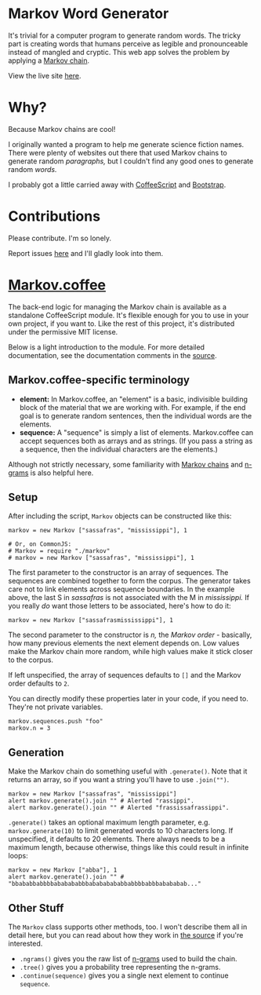 Markov Word Generator
=====================
It's trivial for a computer program to generate random words.  The tricky part is creating
words that humans perceive as legible and pronounceable instead of
mangled and cryptic.  This web app solves the problem by applying a
[Markov chain](https://en.wikipedia.org/wiki/Markov_chain).

View the live site [here](http://SyntaxColoring.github.io/Markov-Word-Generator).

Why?
====
Because Markov chains are cool!

I originally wanted a program to help me generate science fiction names.
There were plenty of websites out there that used Markov chains to generate
random *paragraphs,* but I couldn't find any good ones to generate random *words.*

I probably got a little carried away with
[CoffeeScript](https://github.com/jashkenas/coffee-script) and
[Bootstrap](https://github.com/twbs/bootstrap).

Contributions
=============
Please contribute.  I'm so lonely.

Report issues [here](https://github.com/SyntaxColoring/Markov-Word-Generator/issues)
and I'll gladly look into them.

[Markov.coffee](markov.coffee)
==============================
The back-end logic for managing the Markov chain is available as a standalone
CoffeeScript module.  It's flexible enough for you to use in your own project,
if you want to.  Like the rest of this project, it's distributed under the
permissive MIT license.

Below is a light introduction to the module.  For more detailed documentation,
see the documentation comments in the [source](Markov.coffee).

Markov.coffee-specific terminology
----------------------------------
- **element:** In Markov.coffee, an "element" is a basic, indivisible building block of the
material that we are working with.  For example, if the end goal is to generate
random sentences, then the individual words are the elements.
- **sequence:** A "sequence" is simply a list of elements.  Markov.coffee can accept sequences
both as arrays and as strings.  (If you pass a string as a sequence, then the
individual characters are the elements.)

Although not strictly necessary, some familiarity with
[Markov chains](https://en.wikipedia.org/wiki/Markov_chain) and
[n-grams](https://en.wikipedia.org/wiki/N-gram) is also helpful here.

Setup
-----
After including the script, `Markov` objects can be constructed like this:

    markov = new Markov ["sassafras", "mississippi"], 1
	
	# Or, on CommonJS:
	# Markov = require "./markov"
	# markov = new Markov ["sassafras", "mississippi"], 1

The first parameter to the constructor is an array of sequences.  The sequences
are combined together to form the corpus.  The generator takes care not to link
elements across sequence boundaries.  In the example above, the last S in *sassafras*
is not associated with the M in *mississippi.*  If you really *do* want those letters
to be associated, here's how to do it:

	markov = new Markov ["sassafrasmississippi"], 1

The second parameter to the constructor is *n,* the *Markov order* - basically, how
many previous elements the next element depends on.  Low values make the Markov
chain more random, while high values make it stick closer to the corpus.

If left unspecified, the array of sequences defaults to `[]` and the Markov order defaults to `2`.

You can directly modify these properties later in your code, if you need to.  They're not private variables.

	markov.sequences.push "foo"
	markov.n = 3

Generation
----------
Make the Markov chain do something useful with `.generate()`.  Note that it returns
an array, so if you want a string you'll have to use `.join("")`.

	markov = new Markov ["sassafras", "mississippi"]
	alert markov.generate().join "" # Alerted "rassippi".
	alert markov.generate().join "" # Alerted "frassissafrassippi".

`.generate()` takes an optional maximum length parameter, e.g. `markov.generate(10)` to
limit generated words to 10 characters long.  If unspecified, it defaults to 20 elements.
There always needs to be a maximum length, because otherwise, things like this
could result in infinite loops:

	markov = new Markov ["abba"], 1
	alert markov.generate().join "" # "bbababbabbbbababababbbabababababbabbbbabbbabababab..."

Other Stuff
-----------
The `Markov` class supports other methods, too.  I won't describe them all in
detail here, but you can read about how they work in [the source](Markov.coffee)
if you're interested.

- `.ngrams()` gives you the raw list of [n-grams](https://en.wikipedia.org/wiki/N-gram) used to build the chain.
- `.tree()` gives you a probability tree representing the n-grams.
- `.continue(sequence)` gives you a single next element to continue `sequence`.
